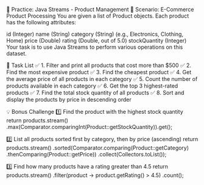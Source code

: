 📌 Practice: Java Streams - Product Management
🔹 Scenario: E-Commerce Product Processing
You are given a list of Product objects. Each product has the following attributes:

id (Integer)
name (String)
category (String) (e.g., Electronics, Clothing, Home)
price (Double)
rating (Double, out of 5.0)
stockQuantity (Integer)
Your task is to use Java Streams to perform various operations on this dataset.


📝 Task List
✅ 1. Filter and print all products that cost more than $500
✅ 2. Find the most expensive product
✅ 3. Find the cheapest product
✅ 4. Get the average price of all products in each category
✅ 5. Count the number of products available in each category
✅ 6. Get the top 3 highest-rated products
✅ 7. Find the total stock quantity of all products
✅ 8. Sort and display the products by price in descending order

💡 Bonus Challenge
1️⃣ Find the product with the highest stock quantity
return products.stream()
        .max(Comparator.comparingInt(Product::getStockQuantity)).get();

2️⃣ List all products sorted first by category, then by price (ascending)
return products.stream()
        .sorted(Comparator.comparing(Product::getCategory)
        .thenComparing(Product::getPrice))
        .collect(Collectors.toList());

3️⃣ Find how many products have a rating greater than 4.5
return products.stream()
        .filter(product -> product.getRating() > 4.5)
        .count();

